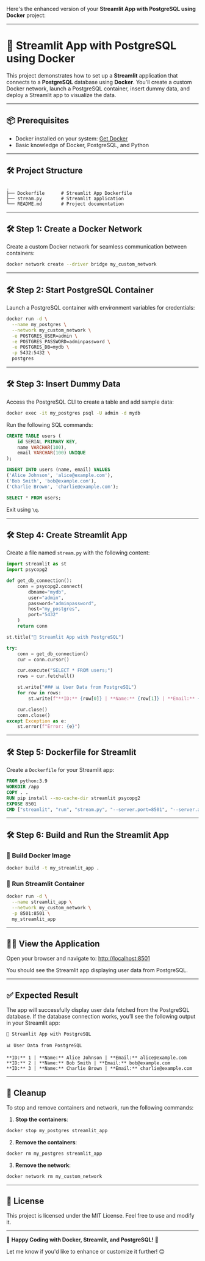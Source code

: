 Here's the enhanced version of your **Streamlit App with PostgreSQL using Docker** project:

---

# 🚀 Streamlit App with PostgreSQL using Docker

This project demonstrates how to set up a **Streamlit** application that connects to a **PostgreSQL** database using **Docker**. You'll create a custom Docker network, launch a PostgreSQL container, insert dummy data, and deploy a Streamlit app to visualize the data.

---

## 📦 Prerequisites

- Docker installed on your system: [Get Docker](https://docs.docker.com/get-docker/)
- Basic knowledge of Docker, PostgreSQL, and Python

---

## 🛠️ Project Structure

```
.
├── Dockerfile      # Streamlit App Dockerfile
├── stream.py       # Streamlit application
└── README.md       # Project documentation
```

---

## 🛠️ Step 1: Create a Docker Network

Create a custom Docker network for seamless communication between containers:

```bash
docker network create --driver bridge my_custom_network
```

---

## 🛠️ Step 2: Start PostgreSQL Container

Launch a PostgreSQL container with environment variables for credentials:

```bash
docker run -d \
  --name my_postgres \
  --network my_custom_network \
  -e POSTGRES_USER=admin \
  -e POSTGRES_PASSWORD=adminpassword \
  -e POSTGRES_DB=mydb \
  -p 5432:5432 \
  postgres
```

---

## 🛠️ Step 3: Insert Dummy Data

Access the PostgreSQL CLI to create a table and add sample data:

```bash
docker exec -it my_postgres psql -U admin -d mydb
```

Run the following SQL commands:

```sql
CREATE TABLE users (
    id SERIAL PRIMARY KEY,
    name VARCHAR(100),
    email VARCHAR(100) UNIQUE
);

INSERT INTO users (name, email) VALUES
('Alice Johnson', 'alice@example.com'),
('Bob Smith', 'bob@example.com'),
('Charlie Brown', 'charlie@example.com');

SELECT * FROM users;
```

Exit using `\q`.

---

## 🛠️ Step 4: Create Streamlit App

Create a file named `stream.py` with the following content:

```python
import streamlit as st
import psycopg2

def get_db_connection():
    conn = psycopg2.connect(
        dbname="mydb",
        user="admin",
        password="adminpassword",
        host="my_postgres",
        port="5432"
    )
    return conn

st.title("🌟 Streamlit App with PostgreSQL")

try:
    conn = get_db_connection()
    cur = conn.cursor()

    cur.execute("SELECT * FROM users;")
    rows = cur.fetchall()

    st.write("### 📊 User Data from PostgreSQL")
    for row in rows:
        st.write(f"**ID:** {row[0]} | **Name:** {row[1]} | **Email:** {row[2]}")

    cur.close()
    conn.close()
except Exception as e:
    st.error(f"Error: {e}")
```

---

## 🛠️ Step 5: Dockerfile for Streamlit

Create a `Dockerfile` for your Streamlit app:

```dockerfile
FROM python:3.9
WORKDIR /app
COPY . .
RUN pip install --no-cache-dir streamlit psycopg2
EXPOSE 8501
CMD ["streamlit", "run", "stream.py", "--server.port=8501", "--server.address=0.0.0.0"]
```

---

## 🛠️ Step 6: Build and Run the Streamlit App

### 🔨 Build Docker Image

```bash
docker build -t my_streamlit_app .
```

### 🚀 Run Streamlit Container

```bash
docker run -d \
  --name streamlit_app \
  --network my_custom_network \
  -p 8501:8501 \
  my_streamlit_app
```

---

## 🧑‍💻 View the Application

Open your browser and navigate to: [http://localhost:8501](http://localhost:8501)

You should see the Streamlit app displaying user data from PostgreSQL.

---

## ✅ Expected Result

The app will successfully display user data fetched from the PostgreSQL database. If the database connection works, you’ll see the following output in your Streamlit app:

```
🌟 Streamlit App with PostgreSQL

📊 User Data from PostgreSQL

**ID:** 1 | **Name:** Alice Johnson | **Email:** alice@example.com
**ID:** 2 | **Name:** Bob Smith | **Email:** bob@example.com
**ID:** 3 | **Name:** Charlie Brown | **Email:** charlie@example.com
```

---

## 🧹 Cleanup

To stop and remove containers and network, run the following commands:

1. **Stop the containers**:

```bash
docker stop my_postgres streamlit_app
```

2. **Remove the containers**:

```bash
docker rm my_postgres streamlit_app
```

3. **Remove the network**:

```bash
docker network rm my_custom_network
```

---

## 📜 License

This project is licensed under the MIT License. Feel free to use and modify it.

---

🚀 **Happy Coding with Docker, Streamlit, and PostgreSQL!** 🎉

Let me know if you'd like to enhance or customize it further! 😊
